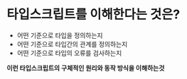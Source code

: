 # 타입스크립트를 이해한다는 것은?

- 어떤 기준으로 타입을 정의하는지
- 어떤 기준으로 타입간의 관계를 정의하는지
- 어떤 기준으로 타입의 오류를 검사하는지

**이런 타입스크립트의 구체적인 원리와 동작 방식을 이해하는것**
<br>
